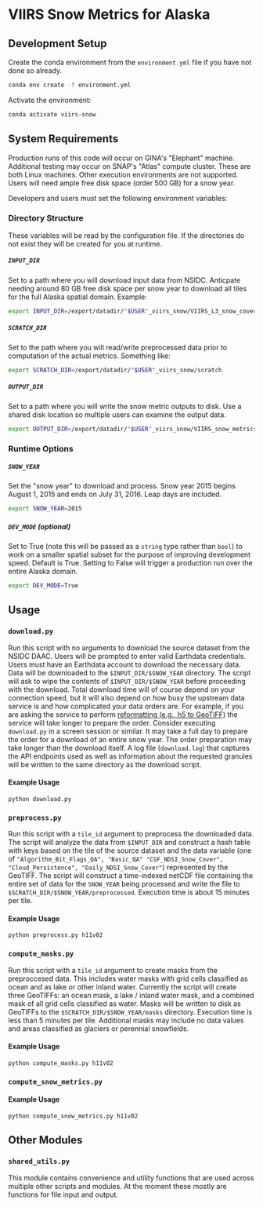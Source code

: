 # VIIRS Snow Metrics for Alaska

## Development Setup
Create the conda environment from the `environment.yml` file if you have not done so already.
```sh
conda env create -f environment.yml
```
Activate the environment:
```sh
conda activate viirs-snow
```

## System Requirements
Production runs of this code will occur on GINA's "Elephant" machine. Additional testing may occur on SNAP's "Atlas" compute cluster. These are both Linux machines. Other execution environments are not supported. Users will need ample free disk space (order 500 GB) for a snow year.

Developers and users must set the following environment variables:
### Directory Structure
These variables will be read by the configuration file. If the directories do not exist they will be created for you at runtime.
##### `INPUT_DIR`
Set to a path where you will download input data from NSIDC. Anticpate needing around 80 GB free disk space per snow year to download all tiles for the full Alaska spatial domain. Example:
```sh
export INPUT_DIR=/export/datadir/"$USER"_viirs_snow/VIIRS_L3_snow_cover
```
##### `SCRATCH_DIR`
Set to the path where you will read/write preprocessed data prior to computation of the actual metrics. Something like:
```sh
export SCRATCH_DIR=/export/datadir/"$USER"_viirs_snow/scratch
```
##### `OUTPUT_DIR`
Set to a path where you will write the snow metric outputs to disk. Use a shared disk location so multiple users can examine the output data.
```sh
export OUTPUT_DIR=/export/datadir/"$USER"_viirs_snow/VIIRS_snow_metrics
``` 
### Runtime Options
##### `SNOW_YEAR`
Set the "snow year" to download and process. Snow year 2015 begins August 1, 2015 and ends on July 31, 2016. Leap days are included.
```sh
export SNOW_YEAR=2015
``` 
##### `DEV_MODE` (optional)
Set to True (note this will be passed as a `string` type rather than `bool`) to work on a smaller spatial subset for the purpose of improving development speed. Default is True. Setting to False will trigger a production run over the entire Alaska domain.
```sh
export DEV_MODE=True
```

## Usage
### `download.py`
Run this script with no arguments to download the source dataset from the NSIDC DAAC. Users will be prompted to enter valid Earthdata credentials. Users must have an Earthdata account to download the necessary data. Data will be downloaded to the `$INPUT_DIR/$SNOW_YEAR` directory. The script will ask to wipe the contents of `$INPUT_DIR/$SNOW_YEAR` before proceeding with the download. Total download time will of course depend on your connection speed, but it will also depend on how busy the upstream data service is and how complicated your data orders are. For example, if you are asking the service to perform [reformatting (e.g., h5 to GeoTIFF)](https://nsidc.org/data/user-resources/help-center/table-key-value-pair-kvp-operands-subsetting-reformatting-and-reprojection-services) the service will take longer to prepare the order. Consider executing `download.py` in a screen session or similar. It may take a full day to prepare the order for a download of an entire snow year. The order preparation may take longer than the download itself. A log file (`download.log`) that captures the API endpoints used as well as information about the requested granules will be written to the same directory as the download script.
#### Example Usage
`python download.py`

### `preprocess.py`
Run this script with a `tile_id` argument to preprocess the downloaded data. The script will analyze the data from `$INPUT_DIR` and construct a hash table with keys based on the tile of the source dataset and the data variable (one of `"Algorithm_Bit_Flags_QA", "Basic_QA" "CGF_NDSI_Snow_Cover", "Cloud_Persistence", "Daily_NDSI_Snow_Cover"`) represented by the GeoTIFF. The script will construct a time-indexed netCDF file containing the entire set of data for the `SNOW_YEAR` being processed and write the file to `$SCRATCH_DIR/$SNOW_YEAR/preprocessed`. Execution time is about 15 minutes per tile.
#### Example Usage
`python preprocess.py h11v02`

### `compute_masks.py`
Run this script with a `tile_id` argument to create masks from the preproccesed data. This includes water masks with grid cells classified as ocean and as lake or other inland water. Currently the script will create three GeoTIFFs: an ocean mask, a lake / inland water mask, and a combined mask of all grid cells classified as water. Masks will be written to disk as GeoTIFFs to the `$SCRATCH_DIR/$SNOW_YEAR/masks` directory. Execution time is less than 5 minutes per tile. Additional masks may include no data values and areas classified as glaciers or perennial snowfields.
#### Example Usage
`python compute_masks.py h11v02`

### `compute_snow_metrics.py`
#### Example Usage
`python compute_snow_metrics.py h11v02`

## Other Modules
### `shared_utils.py`
This module contains convenience and utility functions that are used across multiple other scripts and modules. At the moment these mostly are functions for file input and output.
